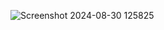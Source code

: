 ![Screenshot 2024-08-30 125825](https://github.com/user-attachments/assets/018c355e-855c-40ee-a791-16ba5d07ceb5)
